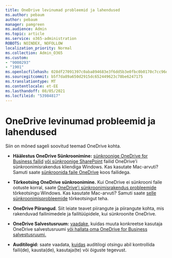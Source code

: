 ```yaml
---
title: OneDrive levinumad probleemid ja lahendused
ms.author: pebaum
author: pebaum
manager: pamgreen
ms.audience: Admin
ms.topic: article
ms.service: o365-administration
ROBOTS: NOINDEX, NOFOLLOW
localization_priority: Normal
ms.collection: Admin_O365
ms.custom:
- "9000293"
- "1901"
ms.openlocfilehash: 028df27091397c0aba894683e3f6dd5b3e0fbc0b0170c7cc96d4da423dfd3119
ms.sourcegitcommit: b5f7da89a650d2915dc652449623c78be6247175
ms.translationtype: MT
ms.contentlocale: et-EE
ms.lasthandoff: 08/05/2021
ms.locfileid: "53984817"
---
```

# <a name="onedrive-common-issues-and-resolutions"></a>OneDrive levinumad probleemid ja lahendused

Siin on mõned sageli soovitud teemad OneDrive kohta.

- **Häälestus OneDrive Sünkroonimine:** [sünkroonige OneDrive for Business failid](https://go.microsoft.com/fwlink/?linkid=533375) [või sünkroonige SharePoint](https://go.microsoft.com/fwlink/?linkid=871666) failid OneDrive'i sünkroonimisrakendus kliendiga Windows.  Kas kasutate Mac-arvuti? Samuti saate [sünkroonida faile OneDrive](https://support.office.com/article/Sync-files-with-the-OneDrive-sync-client-on-Mac-OS-X-d11b9f29-00bb-4172-be39-997da46f913f) koos failidega.

- **Tõrkeotsing OneDrive sünkroonimine.** Kui OneDrive ei sünkrooni faile ootuste korral, saate [OneDrive'i sünkroonimisrakendus probleemide](https://go.microsoft.com/fwlink/?linkid=866431) tõrkeotsingu Windows. Kas kasutate Mac-arvuti? Samuti saate [selle sünkroonimisprobleemide](https://support.office.com/article/fix-onedrive-sync-problems-on-a-mac-af3012d7-13ec-4ac9-bbb1-ebcd2a0cd756) tõrkeotsingut teha.
- **OneDrive Piirangud**. Siit leiate [](https://support.office.com/article/Invalid-file-names-and-file-types-in-OneDrive-OneDrive-for-Business-and-SharePoint-64883a5d-228e-48f5-b3d2-eb39e07630fa) teavet piirangute ja piirangute kohta, mis rakenduvad failinimedele ja failitüüpidele, kui sünkroonite OneDrive.
- **OneDrive Salvestusruum:** [vaadake,](https://docs.microsoft.com/onedrive/change-user-storage) kuidas muuta konkreetse kasutaja OneDrive salvestusruumi [või hallata oma OneDrive for Business salvestusruumi.](https://support.office.com/article/Manage-your-OneDrive-for-Business-storage-31519161-059C-4764-B6F8-F5CD29F7FE68)
- **Auditilogid:** saate vaadata, [kuidas](https://docs.microsoft.com/microsoft-365/compliance/search-the-audit-log-in-security-and-compliance#search-the-audit-log) auditilogi otsingu abil kontrollida faili(de), kausta(de), kasutaja(te) või õiguste tegevust. 
